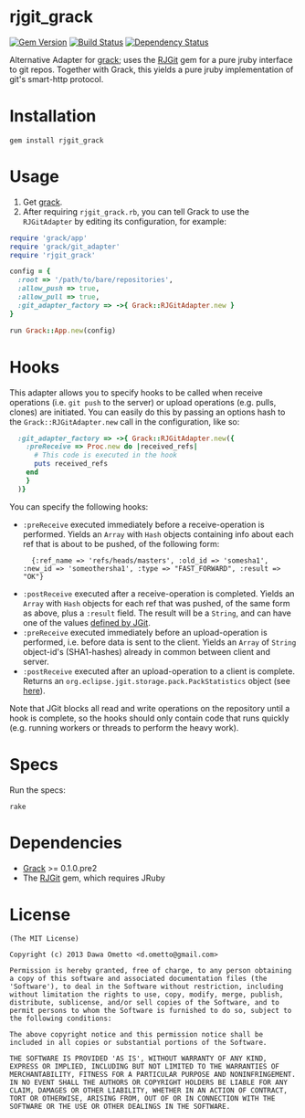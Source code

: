 rjgit_grack
===========
[![Gem Version](https://badge.fury.io/rb/rjgit_grack.svg)](http://badge.fury.io/rb/rjgit_grack)
[![Build Status](https://travis-ci.org/grackorg/rjgit_grack.svg?branch=master)](https://travis-ci.org/grackorg/rjgit_grack.svg?branch=master)
[![Dependency Status](https://gemnasium.com/dometto/rjgit_grack.svg)](https://gemnasium.com/grackorg/rjgit_grack)

Alternative Adapter for [grack](http://github.com/grackorg/grack); uses the [RJGit](http://github.com/repotag/rjgit) gem for a pure jruby interface to git repos. Together with Grack, this yields a pure jruby implementation of git's smart-http protocol.

Installation
===========

 `gem install rjgit_grack`

Usage
===========

1. Get [grack](https://github.com/grackorgs/grack).
2. After requiring `rjgit_grack.rb`, you can tell Grack to use the `RJGitAdapter` by editing its configuration, for example:

```ruby
require 'grack/app'
require 'grack/git_adapter'
require 'rjgit_grack'

config = {
  :root => '/path/to/bare/repositories',
  :allow_push => true,
  :allow_pull => true,
  :git_adapter_factory => ->{ Grack::RJGitAdapter.new }
}

run Grack::App.new(config)
```

Hooks
===========

This adapter allows you to specify hooks to be called when receive operations (i.e. `git push` to the server) or upload operations (e.g. pulls, clones) are initiated. You can easily do this by passing an options hash to the `Grack::RJGitAdapter.new` call in the configuration, like so:

```ruby
  :git_adapter_factory => ->{ Grack::RJGitAdapter.new({
    :preReceive => Proc.new do |received_refs|
      # This code is executed in the hook
      puts received_refs
    end
    }
  )}
```

You can specify the following hooks:
  * `:preReceive` executed immediately before a receive-operation is performed. Yields an `Array` with `Hash` objects containing info about each ref that is about to be pushed, of the following form:
    ```
      {:ref_name => 'refs/heads/masters', :old_id => 'somesha1', :new_id => 'someothersha1', :type => "FAST_FORWARD", :result => "OK"}
    ```
  * `:postReceive` executed after a receive-operation is completed. Yields an `Array` with `Hash` objects for each ref that was pushed, of the same form as above, plus a `:result` field. The result will be a `String`, and can have one of the values [defined by JGit](http://download.eclipse.org/jgit/site/4.3.0.201604071810-r/apidocs/index.html).
  * `:preReceive` executed immediately before an upload-operation is performed, i.e. before data is sent to the client. Yields an `Array` of `String` object-id's (SHA1-hashes) already in common between client and server.
  * `:postReceive` executed after an upload-operation to a client is complete. Returns an `org.eclipse.jgit.storage.pack.PackStatistics` object (see [here](http://download.eclipse.org/jgit/site/4.3.0.201604071810-r/apidocs/org/eclipse/jgit/storage/pack/PackStatistics.html)).

Note that JGit blocks all read and write operations on the repository until a hook is complete, so the hooks should only contain code that runs quickly (e.g. running workers or threads to perform the heavy work).

Specs
======

Run the specs:

`rake`

Dependencies
===========

- [Grack](http://github.com/grackorg/grack) >= 0.1.0.pre2
- The [RJGit](http://github.com/repotag/rjgit) gem, which requires JRuby

License
========================
	(The MIT License)

	Copyright (c) 2013 Dawa Ometto <d.ometto@gmail.com>

	Permission is hereby granted, free of charge, to any person obtaining
	a copy of this software and associated documentation files (the
	'Software'), to deal in the Software without restriction, including
	without limitation the rights to use, copy, modify, merge, publish,
	distribute, sublicense, and/or sell copies of the Software, and to
	permit persons to whom the Software is furnished to do so, subject to
	the following conditions:

	The above copyright notice and this permission notice shall be
	included in all copies or substantial portions of the Software.

	THE SOFTWARE IS PROVIDED 'AS IS', WITHOUT WARRANTY OF ANY KIND,
	EXPRESS OR IMPLIED, INCLUDING BUT NOT LIMITED TO THE WARRANTIES OF
	MERCHANTABILITY, FITNESS FOR A PARTICULAR PURPOSE AND NONINFRINGEMENT.
	IN NO EVENT SHALL THE AUTHORS OR COPYRIGHT HOLDERS BE LIABLE FOR ANY
	CLAIM, DAMAGES OR OTHER LIABILITY, WHETHER IN AN ACTION OF CONTRACT,
	TORT OR OTHERWISE, ARISING FROM, OUT OF OR IN CONNECTION WITH THE
	SOFTWARE OR THE USE OR OTHER DEALINGS IN THE SOFTWARE.

